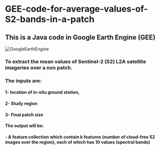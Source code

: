 # GEE-code-for-average-values-of-S2-bands-in-a-patch

## This is a Java code in Google Earth Engine (GEE)
![GoogleEarthEngine](https://github.com/ATDehkordi/GEE-code-for-average-values-of-S2-bands-in-a-patch/assets/34648501/c7a3bc36-f913-4c6e-9962-70bc5b0176c9)

### To extract the mean values of Sentinel-2 (S2) L2A satellite imageries over a nxn patch.
### The inputs are:
####   1- location of in-situ ground station,
####   2- Study region
####   3- Final patch size
#### The output will be:
####   - A feature collection which contain k features (number of cloud-free S2 images over the region), each of which has 10 values (spectral bands)

